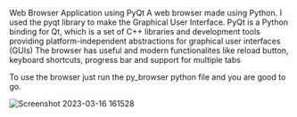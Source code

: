 Web Browser Application using PyQt
A web browser made using Python. I used the pyqt library to make the Graphical User Interface. PyQt is a Python binding for Qt, which is a set of C++ libraries and development tools providing platform-independent abstractions for graphical user interfaces (GUIs)
The browser has useful and modern functionalites like reload button, keyboard shortcuts, progress bar and support for multiple tabs

To use the browser just run the py_browser python file and you are good to go.


![Screenshot 2023-03-16 161528](https://user-images.githubusercontent.com/104006721/225593741-9ec5fa93-a81b-4948-8a7f-fa0f2935ea76.png)
